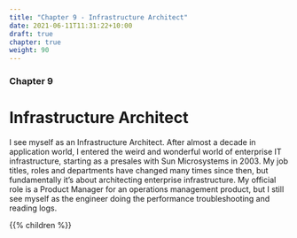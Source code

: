 ```yaml
---
title: "Chapter 9 - Infrastructure Architect"
date: 2021-06-11T11:31:22+10:00
draft: true
chapter: true
weight: 90
---
```


### Chapter 9
# Infrastructure Architect

I see myself as an Infrastructure Architect. After almost a decade in application world, I entered the weird and wonderful world of enterprise IT infrastructure, starting as a presales with Sun Microsystems in 2003. My job titles, roles and departments have changed many times since then, but fundamentally it’s about architecting enterprise infrastructure. My official role is a Product Manager for an operations management product, but I still see myself as the engineer doing the performance troubleshooting and reading logs.

{{% children %}}